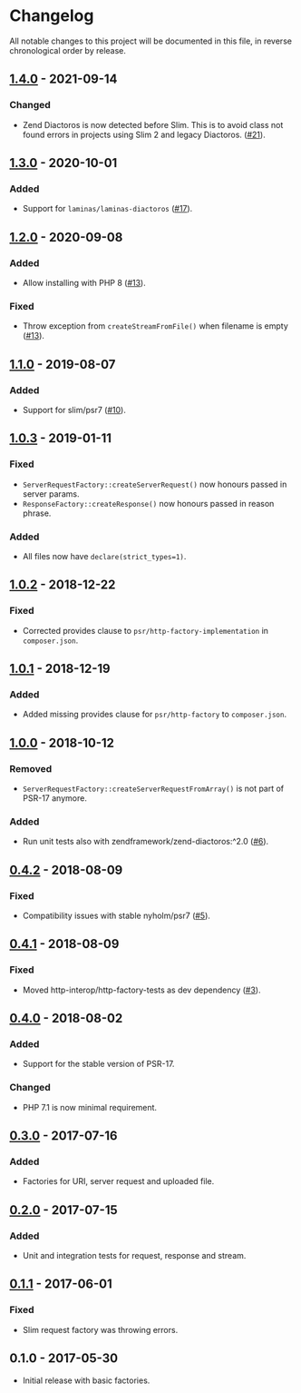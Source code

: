 # Changelog

All notable changes to this project will be documented in this file, in reverse chronological order by release.


## [1.4.0](https://github.com/tuupola/http-factory/compare/1.3.0...1.4.0) - 2021-09-14
### Changed
- Zend Diactoros is now detected before Slim. This is to avoid class not found errors in  projects using Slim 2 and legacy Diactoros. ([#21](https://github.com/tuupola/http-factory/pull/21)).

## [1.3.0](https://github.com/tuupola/http-factory/compare/1.2.0...1.3.0) - 2020-10-01
### Added
- Support for `laminas/laminas-diactoros` ([#17](https://github.com/tuupola/http-factory/pull/17)).

## [1.2.0](https://github.com/tuupola/http-factory/compare/1.1.0...1.2.0) - 2020-09-08
### Added
- Allow installing with PHP 8 ([#13](https://github.com/tuupola/http-factory/pull/13)).


### Fixed
- Throw exception from `createStreamFromFile()` when filename is empty ([#13](https://github.com/tuupola/http-factory/pull/13/commits/e74f8ee352b92fbc21829307af1172eb7f5ab914)).

## [1.1.0](https://github.com/tuupola/http-factory/compare/1.0.3...1.1.0) - 2019-08-07
### Added
- Support for slim/psr7 ([#10](https://github.com/tuupola/http-factory/pull/10)).

## [1.0.3](https://github.com/tuupola/http-factory/compare/1.0.2...1.0.3) - 2019-01-11
### Fixed
- `ServerRequestFactory::createServerRequest()` now honours passed in server params.
- `ResponseFactory::createResponse()` now honours passed in reason phrase.

### Added
- All files now have `declare(strict_types=1)`.

## [1.0.2](https://github.com/tuupola/http-factory/compare/1.0.1...1.0.2) - 2018-12-22
### Fixed
- Corrected provides clause to `psr/http-factory-implementation` in `composer.json`.

## [1.0.1](https://github.com/tuupola/http-factory/compare/1.0.0...1.0.1) - 2018-12-19
### Added
- Added missing provides clause for `psr/http-factory` to `composer.json`.

## [1.0.0](https://github.com/tuupola/http-factory/compare/0.4.2...1.0.0) - 2018-10-12
### Removed
- `ServerRequestFactory::createServerRequestFromArray()` is not part of PSR-17 anymore.
### Added
- Run unit tests also with zendframework/zend-diactoros:^2.0 ([#6](https://github.com/tuupola/http-factory/pull/6)).

## [0.4.2](https://github.com/tuupola/http-factory/compare/0.4.1...0.4.2) - 2018-08-09
### Fixed
- Compatibility issues with stable nyholm/psr7 ([#5](https://github.com/tuupola/http-factory/pull/5)).

## [0.4.1](https://github.com/tuupola/http-factory/compare/0.4.0...0.4.1) - 2018-08-09
### Fixed
- Moved http-interop/http-factory-tests as dev dependency ([#3](https://github.com/tuupola/http-factory/pull/3)).

## [0.4.0](https://github.com/tuupola/http-factory/compare/0.3.0...0.4.0) - 2018-08-02
### Added
- Support for the stable version of PSR-17.

### Changed
- PHP 7.1 is now minimal requirement.

## [0.3.0](https://github.com/tuupola/http-factory/compare/0.2.0...0.3.0) - 2017-07-16
### Added
- Factories for URI, server request and uploaded file.

## [0.2.0](https://github.com/tuupola/http-factory/compare/0.1.1...0.2.0) - 2017-07-15
### Added
- Unit and integration tests for request, response and stream.

## [0.1.1](https://github.com/tuupola/http-factory/compare/0.1.0...0.1.1) - 2017-06-01
### Fixed
- Slim request factory was throwing errors.

## 0.1.0 - 2017-05-30
- Initial release with basic factories.